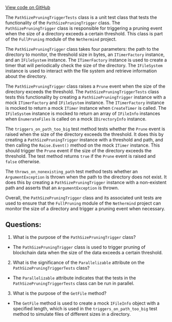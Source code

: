 [View code on GitHub](https://github.com/nethermindeth/nethermind/Nethermind.Blockchain.Test/FullPruning/PathSizePruningTriggerTests.cs)

The `PathSizePruningTriggerTests` class is a unit test class that tests the functionality of the `PathSizePruningTrigger` class. The `PathSizePruningTrigger` class is responsible for triggering a pruning event when the size of a directory exceeds a certain threshold. This class is part of the `FullPruning` module of the `Nethermind` project.

The `PathSizePruningTrigger` class takes four parameters: the path to the directory to monitor, the threshold size in bytes, an `ITimerFactory` instance, and an `IFileSystem` instance. The `ITimerFactory` instance is used to create a timer that will periodically check the size of the directory. The `IFileSystem` instance is used to interact with the file system and retrieve information about the directory.

The `PathSizePruningTrigger` class raises a `Prune` event when the size of the directory exceeds the threshold. The `PathSizePruningTriggerTests` class tests this functionality by creating a `PathSizePruningTrigger` instance with a mock `ITimerFactory` and `IFileSystem` instance. The `ITimerFactory` instance is mocked to return a mock `ITimer` instance when `CreateTimer` is called. The `IFileSystem` instance is mocked to return an array of `IFileInfo` instances when `EnumerateFiles` is called on a mock `IDirectoryInfo` instance.

The `triggers_on_path_too_big` test method tests whether the `Prune` event is raised when the size of the directory exceeds the threshold. It does this by creating a `PathSizePruningTrigger` instance with a threshold and path, and then calling the `Raise.Event()` method on the mock `ITimer` instance. This should trigger the `Prune` event if the size of the directory exceeds the threshold. The test method returns `true` if the `Prune` event is raised and `false` otherwise.

The `throws_on_nonexisting_path` test method tests whether an `ArgumentException` is thrown when the path to the directory does not exist. It does this by creating a `PathSizePruningTrigger` instance with a non-existent path and asserts that an `ArgumentException` is thrown.

Overall, the `PathSizePruningTrigger` class and its associated unit tests are used to ensure that the `FullPruning` module of the `Nethermind` project can monitor the size of a directory and trigger a pruning event when necessary.
## Questions: 
 1. What is the purpose of the `PathSizePruningTrigger` class?
- The `PathSizePruningTrigger` class is used to trigger pruning of blockchain data when the size of the data exceeds a certain threshold.

2. What is the significance of the `Parallelizable` attribute on the `PathSizePruningTriggerTests` class?
- The `Parallelizable` attribute indicates that the tests in the `PathSizePruningTriggerTests` class can be run in parallel.

3. What is the purpose of the `GetFile` method?
- The `GetFile` method is used to create a mock `IFileInfo` object with a specified length, which is used in the `triggers_on_path_too_big` test method to simulate files of different sizes in a directory.